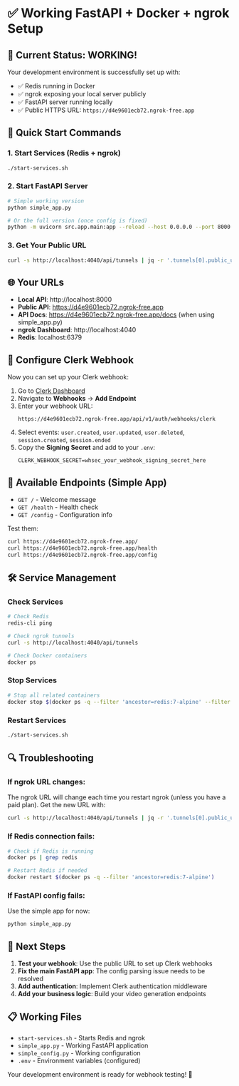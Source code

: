 # ✅ Working FastAPI + Docker + ngrok Setup

## 🎯 Current Status: WORKING!

Your development environment is successfully set up with:
- ✅ Redis running in Docker
- ✅ ngrok exposing your local server publicly  
- ✅ FastAPI server running locally
- ✅ Public HTTPS URL: `https://d4e9601ecb72.ngrok-free.app`

## 🚀 Quick Start Commands

### 1. Start Services (Redis + ngrok)
```bash
./start-services.sh
```

### 2. Start FastAPI Server
```bash
# Simple working version
python simple_app.py

# Or the full version (once config is fixed)
python -m uvicorn src.app.main:app --reload --host 0.0.0.0 --port 8000
```

### 3. Get Your Public URL
```bash
curl -s http://localhost:4040/api/tunnels | jq -r '.tunnels[0].public_url'
```

## 🌐 Your URLs

- **Local API**: http://localhost:8000
- **Public API**: https://d4e9601ecb72.ngrok-free.app
- **API Docs**: https://d4e9601ecb72.ngrok-free.app/docs (when using simple_app.py)
- **ngrok Dashboard**: http://localhost:4040
- **Redis**: localhost:6379

## 🔧 Configure Clerk Webhook

Now you can set up your Clerk webhook:

1. Go to [Clerk Dashboard](https://dashboard.clerk.com/)
2. Navigate to **Webhooks** → **Add Endpoint**
3. Enter your webhook URL:
   ```
   https://d4e9601ecb72.ngrok-free.app/api/v1/auth/webhooks/clerk
   ```
4. Select events: `user.created`, `user.updated`, `user.deleted`, `session.created`, `session.ended`
5. Copy the **Signing Secret** and add to your `.env`:
   ```env
   CLERK_WEBHOOK_SECRET=whsec_your_webhook_signing_secret_here
   ```

## 📝 Available Endpoints (Simple App)

- `GET /` - Welcome message
- `GET /health` - Health check
- `GET /config` - Configuration info

Test them:
```bash
curl https://d4e9601ecb72.ngrok-free.app/
curl https://d4e9601ecb72.ngrok-free.app/health
curl https://d4e9601ecb72.ngrok-free.app/config
```

## 🛠️ Service Management

### Check Services
```bash
# Check Redis
redis-cli ping

# Check ngrok tunnels
curl -s http://localhost:4040/api/tunnels

# Check Docker containers
docker ps
```

### Stop Services
```bash
# Stop all related containers
docker stop $(docker ps -q --filter 'ancestor=redis:7-alpine' --filter 'ancestor=ngrok/ngrok:latest')
```

### Restart Services
```bash
./start-services.sh
```

## 🔍 Troubleshooting

### If ngrok URL changes:
The ngrok URL will change each time you restart ngrok (unless you have a paid plan). Get the new URL with:
```bash
curl -s http://localhost:4040/api/tunnels | jq -r '.tunnels[0].public_url'
```

### If Redis connection fails:
```bash
# Check if Redis is running
docker ps | grep redis

# Restart Redis if needed
docker restart $(docker ps -q --filter 'ancestor=redis:7-alpine')
```

### If FastAPI config fails:
Use the simple app for now:
```bash
python simple_app.py
```

## 🎉 Next Steps

1. **Test your webhook**: Use the public URL to set up Clerk webhooks
2. **Fix the main FastAPI app**: The config parsing issue needs to be resolved
3. **Add authentication**: Implement Clerk authentication middleware
4. **Add your business logic**: Build your video generation endpoints

## 📋 Working Files

- `start-services.sh` - Starts Redis and ngrok
- `simple_app.py` - Working FastAPI application
- `simple_config.py` - Working configuration
- `.env` - Environment variables (configured)

Your development environment is ready for webhook testing! 🚀